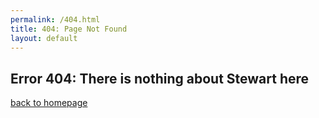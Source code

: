 ```yaml
---
permalink: /404.html
title: 404: Page Not Found
layout: default
---
```

## Error 404: There is nothing about Stewart here
[back to homepage](Boba-Weather/index.md)


